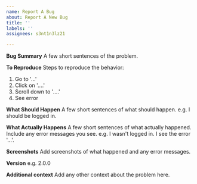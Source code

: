```yaml
---
name: Report A Bug
about: Report A New Bug
title: ''
labels: ''
assignees: s3nt1n3lz21

---
```


**Bug Summary**
A few short sentences of the problem.

**To Reproduce**
Steps to reproduce the behavior:
1. Go to '...'
2. Click on '....'
3. Scroll down to '....'
4. See error

**What Should Happen**
A few short sentences of what should happen.
e.g. I should be logged in.

**What Actually Happens**
A few short sentences of what actually happened. Include any error messages you see.
e.g. I wasn't logged in. I see the error '...'.

**Screenshots**
Add screenshots of what happened and any error messages.

**Version**
e.g. 2.0.0

**Additional context**
Add any other context about the problem here.
